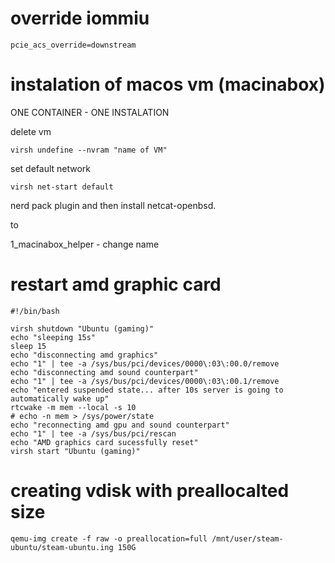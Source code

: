 # override iommiu
```
pcie_acs_override=downstream 
```

# instalation of macos vm (macinabox)

ONE CONTAINER - ONE INSTALATION

delete vm
```
virsh undefine --nvram "name of VM"
```

set default network
```
virsh net-start default
```
nerd pack plugin and then install netcat-openbsd.



<source bridge='br0'/>
to 
<source bridge='virbr0'/>

1_macinabox_helper - change name


# restart amd graphic card

```
#!/bin/bash

virsh shutdown "Ubuntu (gaming)"
echo "sleeping 15s"
sleep 15
echo "disconnecting amd graphics"
echo "1" | tee -a /sys/bus/pci/devices/0000\:03\:00.0/remove
echo "disconnecting amd sound counterpart"
echo "1" | tee -a /sys/bus/pci/devices/0000\:03\:00.1/remove
echo "entered suspended state... after 10s server is going to automatically wake up"
rtcwake -m mem --local -s 10
# echo -n mem > /sys/power/state
echo "reconnecting amd gpu and sound counterpart"
echo "1" | tee -a /sys/bus/pci/rescan
echo "AMD graphics card sucessfully reset"
virsh start "Ubuntu (gaming)"

```


# creating vdisk with preallocalted size

```
qemu-img create -f raw -o preallocation=full /mnt/user/steam-ubuntu/steam-ubuntu.ing 150G
```
